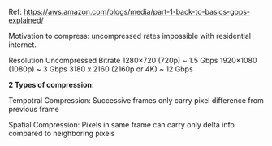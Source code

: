 Ref: https://aws.amazon.com/blogs/media/part-1-back-to-basics-gops-explained/


Motivation to compress: uncompressed rates impossible with residential internet.

Resolution	              Uncompressed Bitrate
1280×720 (720p)	             ~ 1.5 Gbps
1920×1080 (1080p)	           ~ 3 Gbps
3180 x 2160 (2160p or 4K)	   ~ 12 Gbps

**2 Types of compression:**

Tempotral Compression: Successive frames only carry pixel difference from previous frame

Spatial Compression: Pixels in same frame can carry only delta info compared to neighboring pixels

